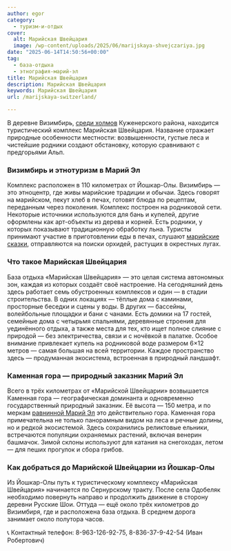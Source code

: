 ```yaml
---
author: egor
category:
  - туризм-и-отдых
cover:
  alt: Марийская Швейцария
  image: /wp-content/uploads/2025/06/marijskaya-shvejczariya.jpg
date: "2025-06-14T14:50:56+00:00"
tag:
  - база-отдыха
  - этнография-марий-эл
title: Марийская Швейцария
description: Марийская Швейцария
keywords: Марийская Швейцария
url: /marijskaya-switzerland/

---
```

В деревне Визимбирь, [среди холмов](/relef-mariel/) Куженерского района, находится туристический комплекс Марийская Швейцария. Название отражает природные особенности местности: возвышенности, густые леса и чистейшие родники создают обстановку, которую сравнивают с предгорьями Альп.

### Визимбирь и этнотуризм в Марий Эл

Комплекс расположен в 110 километрах от Йошкар-Олы. Визимбирь — это этноцентр, где живы марийские традиции и обычаи. Здесь говорят на марийском, пекут хлеб в печах, готовят блюда по рецептам, переданным через поколения. Комплекс построен на родниковой сети. Некоторые источники используются для бань и купелей, другие оформлены как арт-объекты из дерева и корней. Есть родники, у которых показывают традиционную обработку льна. Туристы принимают участие в приготовлении еды в печах, слушают [марийские сказки](/muzej-pod-nebom/), отправляются на поиски орхидей, растущих в окрестных лугах.

### Что такое Марийская Швейцария

База отдыха «Марийская Швейцария» — это целая система автономных зон, каждая из которых создаёт своё настроение. На сегодняшний день здесь работает семь обустроенных комплексов и один — в стадии строительства. В одних локациях — тёплые дома с каминами, просторные беседки и сцены у воды. В других — бассейны, волейбольные площадки и бани с чанами. Есть домики на 17 гостей, семейные дома с четырьмя спальнями, деревянные строения для уединённого отдыха, а также места для тех, кто ищет полное слияние с природой — без электричества, связи и с ночёвкой в палатке. Особое внимание привлекает купель на родниковой воде размером 6×12 метров — самая большая на всей территории. Каждое пространство здесь — продуманная экосистема, встроенная в природный ландшафт.

### Каменная гора — природный заказник Марий Эл

Всего в трёх километрах от «Марийской Швейцарии» возвышается Каменная гора — географическая доминанта и одновременно государственный природный заказник. Её высота — 150 метра, и по меркам [равнинной Марий Эл](/marijskaya-nizmennost/) это действительно гора. Каменная гора примечательна не только панорамным видом на леса и речные долины, но и редкой экосистемой. Здесь сохранились реликтовые ельники, встречаются популяции охраняемых растений, включая венерин башмачок. Зимой склоны используют для катания на снегоходах, летом — для пеших прогулок и сбора грибов.

### Как добраться до Марийской Швейцарии из Йошкар-Олы

Из Йошкар-Олы путь к туристическому комплексу «Марийская Швейцария» начинается по Сернурскому тракту. После села Одобеляк необходимо повернуть направо и продолжить движение в сторону деревни Русские Шои. Оттуда — ещё около трёх километров до Визимбиря, где и расположена база отдыха. В среднем дорога занимает около полутора часов.

📞 Контактный телефон: 8-963-126-92-75, 8-836-37-9-42-54 (Иван Робертович)
